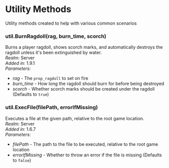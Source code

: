 # Utility Methods
Utility methods created to help with various common scenarios

### util.BurnRagdoll(rag, burn_time, scorch)
Burns a player ragdoll, shows scorch marks, and automatically destroys the ragdoll unless it's been extinguished by water.\
*Realm:* Server\
*Added in:* 1.9.1\
*Parameters:*
- *rag* - The `prop_ragdoll` to set on fire
- *burn_time* - How long the ragdoll should burn for before being destroyed
- *scorch* - Whether scorch marks should be created under the ragdoll (Defaults to `true`)

### util.ExecFile(filePath, errorIfMissing)
Executes a file at the given path, relative to the root game location.\
*Realm:* Server\
*Added in:* 1.6.7\
*Parameters:*
- *filePath* - The path to the file to be executed, relative to the root game location
- *errorIfMissing* - Whether to throw an error if the file is missing (Defaults to `false`)
